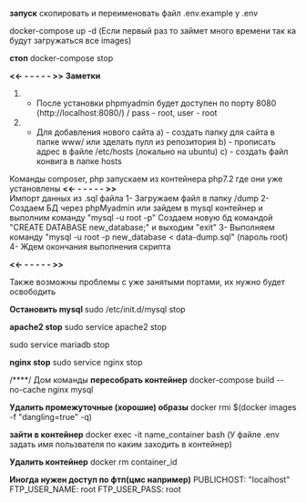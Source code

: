 **запуск** 
скопировать и переименовать файл .env.example у .env

 docker-compose up -d (Если первый раз то займет много времени так ка будут загружаться все images)
 
**стоп**
 docker-compose stop
  
 
**<<-   -    -   -   -   -   >>**
**Заметки**
  1) - После установки phpmyadmin будет доступен по порту 8080 (http://localhost:8080/) / pass - root, user - root
  2) - Для добавления нового сайта 
            a) - создать папку для сайта в папке www/ или зделать пулл из репозитория
            b) - прописать адрес в файле /etc/hosts (локально на ubuntu)
            c) - создать файл конвига в папке hosts
            
            
Команды composer, php запускаем из контейнера php7.2 где они уже установлены
**<<-   -    -   -   -   -   >>**  
  Импорт данных из .sql файла
    1- Загружаем файл в папку /dump
    2- Создаем БД через phpMyadmin или
        зайдем в mysql контейнер и выполним команду "mysql -u root -p"
        Создаем новую бд командой "CREATE DATABASE new_database;" и выходим "exit"
    3- Выполняем команду "mysql -u root -p new_database < data-dump.sql" (пароль root)
    4- Ждем окончания выполнения скрипта

**<<-   -    -   -   -   -   >>**
 
 Также возможны проблемы с уже занятыми портами, их нужно будет освободить 
 
 **Остановить  mysql**
 sudo /etc/init.d/mysql stop
 
 **apache2 stop**
 sudo service apache2 stop
 
 sudo service mariadb stop
 
 **nginx stop**
 sudo service nginx stop

/****/
Дом команды
**пересобрать контейнер**
docker-compose build --no-cache nginx mysql

**Удалить  промежуточные (хорошие) образы**
docker rmi $(docker images -f "dangling=true" -q)

**зайти в контейнер**
docker exec -it name_container bash (У файле .env задать имя пользвателя по каким заходить в контейнер)

**Удалить контейнер**
docker rm container_id


**Иногда нужен доступ по фтп(цмс например)**
      PUBLICHOST: "localhost"
      FTP_USER_NAME: root
      FTP_USER_PASS: root


